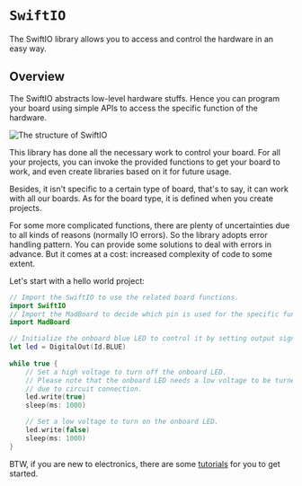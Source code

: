 # ``SwiftIO``

The SwiftIO library allows you to access and control the hardware in an easy way.

## Overview

The SwiftIO abstracts low-level hardware stuffs. Hence you can program your board
using simple APIs to access the specific function of the hardware.

![The structure of SwiftIO](structure.png)

This library has done all the necessary work to control your board. For all your
projects, you can invoke the provided functions to get your board to work, and 
even create libraries based on it for future usage.

Besides, it isn't specific to a certain type of board, that's to say, it can 
work with all our boards. As for the board type, it is defined when you create 
projects. 

For some more complicated functions, there are plenty of uncertainties due to 
all kinds of reasons (normally IO errors). So the library adopts error handling 
pattern. You can provide some solutions to deal with errors in advance. 
But it comes at a cost: increased complexity of code to some extent.

Let's start with a hello world project:

```swift
// Import the SwiftIO to use the related board functions.
import SwiftIO
// Import the MadBoard to decide which pin is used for the specific function.
import MadBoard

// Initialize the onboard blue LED to control it by setting output signal.
let led = DigitalOut(Id.BLUE)
​
while true {
    // Set a high voltage to turn off the onboard LED.
    // Please note that the onboard LED needs a low voltage to be turned on 
    // due to circuit connection.
    led.write(true)
    sleep(ms: 1000)

    // Set a low voltage to turn on the onboard LED.
    led.write(false)
    sleep(ms: 1000)
}
```

BTW, if you are new to electronics, there are some [tutorials](https://docs.madmachine.io/tutorials/overview) for you to get started.


